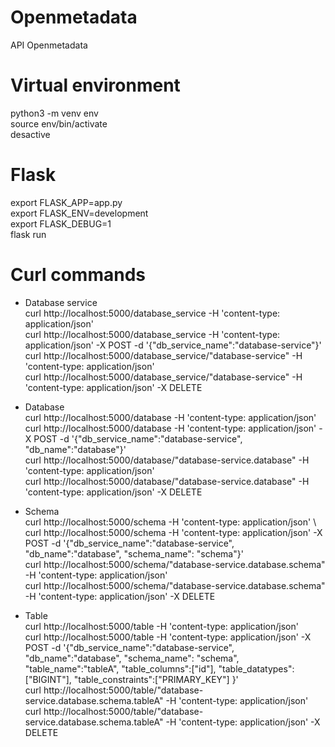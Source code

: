 # Openmetadata
API Openmetadata 

# Virtual environment 
python3 -m venv env \
source env/bin/activate \
desactive 

# Flask 
export FLASK_APP=app.py\
export FLASK_ENV=development \
export FLASK_DEBUG=1 \
flask run 

# Curl commands   
* Database service \
curl http://localhost:5000/database_service -H 'content-type: application/json' \
curl http://localhost:5000/database_service -H 'content-type: application/json' -X POST -d '{"db_service_name":"database-service"}' \
curl http://localhost:5000/database_service/"database-service" -H 'content-type: application/json' \
curl http://localhost:5000/database_service/"database-service" -H 'content-type: application/json' -X DELETE 
  
* Database \
curl http://localhost:5000/database -H 'content-type: application/json' \
curl http://localhost:5000/database -H 'content-type: application/json' -X POST -d '{"db_service_name":"database-service", "db_name":"database"}' \
curl http://localhost:5000/database/"database-service.database" -H 'content-type: application/json' \
curl http://localhost:5000/database/"database-service.database" -H 'content-type: application/json' -X DELETE 

* Schema \
curl http://localhost:5000/schema -H 'content-type: application/json' \ 
curl http://localhost:5000/schema -H 'content-type: application/json' -X POST -d '{"db_service_name":"database-service", "db_name":"database", "schema_name": "schema"}' \
curl http://localhost:5000/schema/"database-service.database.schema" -H 'content-type: application/json' \
curl http://localhost:5000/schema/"database-service.database.schema" -H 'content-type: application/json' -X DELETE 

* Table \
curl http://localhost:5000/table -H 'content-type: application/json' \
curl http://localhost:5000/table -H 'content-type: application/json' -X POST -d '{"db_service_name":"database-service", "db_name":"database", "schema_name": "schema",  "table_name":"tableA", "table_columns":["id"], "table_datatypes":["BIGINT"], "table_constraints":["PRIMARY_KEY"] }' \
curl http://localhost:5000/table/"database-service.database.schema.tableA" -H 'content-type: application/json' \
curl http://localhost:5000/table/"database-service.database.schema.tableA" -H 'content-type: application/json' -X DELETE


